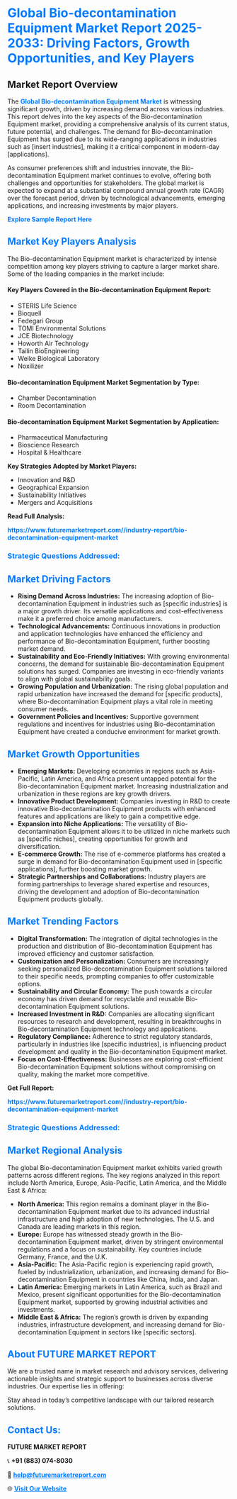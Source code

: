 <h1 style="color: #007BFF;">Global Bio-decontamination Equipment Market Report 2025-2033: Driving Factors, Growth Opportunities, and Key Players</h1>

<section id="overview">
<h2>Market Report Overview</h2>
<p>The <a href="https://www.futuremarketreport.com//industry-report/bio-decontamination-equipment-market" style="color: #007BFF; text-decoration: none;"><strong>Global Bio-decontamination Equipment Market</strong></a> is witnessing significant growth, driven by increasing demand across various industries. This report delves into the key aspects of the Bio-decontamination Equipment market, providing a comprehensive analysis of its current status, future potential, and challenges. The demand for Bio-decontamination Equipment has surged due to its wide-ranging applications in industries such as [insert industries], making it a critical component in modern-day [applications].</p>
<p>As consumer preferences shift and industries innovate, the Bio-decontamination Equipment market continues to evolve, offering both challenges and opportunities for stakeholders. The global market is expected to expand at a substantial compound annual growth rate (CAGR) over the forecast period, driven by technological advancements, emerging applications, and increasing investments by major players.</p>
</section>

<section id="overview">
<p><a href="https://www.futuremarketreport.com//request-sample/reportId=58967" style="color: #007BFF; text-decoration: none;"><strong>Explore Sample Report Here</strong></a></p>
</section>

<section id="key-players">
<h2 style="color: #007BFF;">Market Key Players Analysis</h2>
<p>The Bio-decontamination Equipment market is characterized by intense competition among key players striving to capture a larger market share. Some of the leading companies in the market include:</p>
<h4>Key Players Covered in the Bio-decontamination Equipment Report:</h4>
<ul><li>STERIS Life Science</li><li>Bioquell</li><li>Fedegari Group</li><li>TOMI Environmental Solutions</li><li>JCE Biotechnology</li><li>Howorth Air Technology</li><li>Tailin BioEngineering</li><li>Weike Biological Laboratory</li><li>Noxilizer</li></ul>
<h4>Bio-decontamination Equipment Market Segmentation by Type:</h4>
<ul><li>Chamber Decontamination</li><li>Room Decontamination</li></ul>

<h4>Bio-decontamination Equipment Market Segmentation by Application:</h4>
<ul><li>Pharmaceutical Manufacturing</li><li>Bioscience Research</li><li>Hospital &amp; Healthcare</li></ul>
<p><strong>Key Strategies Adopted by Market Players:</strong></p>
<ul>
<li>Innovation and R&D</li>
<li>Geographical Expansion</li>
<li>Sustainability Initiatives</li>
<li>Mergers and Acquisitions</li>
</ul>
</section>

<section>
<p><strong>Read Full Analysis: </strong></p><a href="https://www.futuremarketreport.com//industry-report/bio-decontamination-equipment-market" style="color: #007BFF; text-decoration: none;"><strong>https://www.futuremarketreport.com//industry-report/bio-decontamination-equipment-market</strong></a>
<h3 style="color: #007BFF;">Strategic Questions Addressed:</h3>
</section>

<section id="driving-factors">
<h2 style="color: #007BFF;">Market Driving Factors</h2>
<ul>
<li><strong>Rising Demand Across Industries:</strong> The increasing adoption of Bio-decontamination Equipment in industries such as [specific industries] is a major growth driver. Its versatile applications and cost-effectiveness make it a preferred choice among manufacturers.</li>
<li><strong>Technological Advancements:</strong> Continuous innovations in production and application technologies have enhanced the efficiency and performance of Bio-decontamination Equipment, further boosting market demand.</li>
<li><strong>Sustainability and Eco-Friendly Initiatives:</strong> With growing environmental concerns, the demand for sustainable Bio-decontamination Equipment solutions has surged. Companies are investing in eco-friendly variants to align with global sustainability goals.</li>
<li><strong>Growing Population and Urbanization:</strong> The rising global population and rapid urbanization have increased the demand for [specific products], where Bio-decontamination Equipment plays a vital role in meeting consumer needs.</li>
<li><strong>Government Policies and Incentives:</strong> Supportive government regulations and incentives for industries using Bio-decontamination Equipment have created a conducive environment for market growth.</li>
</ul>
</section>

<section id="growth-opportunities">
<h2 style="color: #007BFF;">Market Growth Opportunities</h2>
<ul>
<li><strong>Emerging Markets:</strong> Developing economies in regions such as Asia-Pacific, Latin America, and Africa present untapped potential for the Bio-decontamination Equipment market. Increasing industrialization and urbanization in these regions are key growth drivers.</li>
<li><strong>Innovative Product Development:</strong> Companies investing in R&D to create innovative Bio-decontamination Equipment products with enhanced features and applications are likely to gain a competitive edge.</li>
<li><strong>Expansion into Niche Applications:</strong> The versatility of Bio-decontamination Equipment allows it to be utilized in niche markets such as [specific niches], creating opportunities for growth and diversification.</li>
<li><strong>E-commerce Growth:</strong> The rise of e-commerce platforms has created a surge in demand for Bio-decontamination Equipment used in [specific applications], further boosting market growth.</li>
<li><strong>Strategic Partnerships and Collaborations:</strong> Industry players are forming partnerships to leverage shared expertise and resources, driving the development and adoption of Bio-decontamination Equipment products globally.</li>
</ul>
</section>

<section id="trending-factors">
<h2 style="color: #007BFF;">Market Trending Factors</h2>
<ul>
<li><strong>Digital Transformation:</strong> The integration of digital technologies in the production and distribution of Bio-decontamination Equipment has improved efficiency and customer satisfaction.</li>
<li><strong>Customization and Personalization:</strong> Consumers are increasingly seeking personalized Bio-decontamination Equipment solutions tailored to their specific needs, prompting companies to offer customizable options.</li>
<li><strong>Sustainability and Circular Economy:</strong> The push towards a circular economy has driven demand for recyclable and reusable Bio-decontamination Equipment solutions.</li>
<li><strong>Increased Investment in R&D:</strong> Companies are allocating significant resources to research and development, resulting in breakthroughs in Bio-decontamination Equipment technology and applications.</li>
<li><strong>Regulatory Compliance:</strong> Adherence to strict regulatory standards, particularly in industries like [specific industries], is influencing product development and quality in the Bio-decontamination Equipment market.</li>
<li><strong>Focus on Cost-Effectiveness:</strong> Businesses are exploring cost-efficient Bio-decontamination Equipment solutions without compromising on quality, making the market more competitive.</li>
</ul>
</section>

<section>
<p><strong>Get Full Report: </strong></p><a href="https://www.futuremarketreport.com//industry-report/bio-decontamination-equipment-market" style="color: #007BFF; text-decoration: none;"><strong>https://www.futuremarketreport.com//industry-report/bio-decontamination-equipment-market</strong></a>
<h3 style="color: #007BFF;">Strategic Questions Addressed:</h3>
</section>


<section id="regional-analysis">
<h2 style="color: #007BFF;">Market Regional Analysis</h2>
<p>The global Bio-decontamination Equipment market exhibits varied growth patterns across different regions. The key regions analyzed in this report include North America, Europe, Asia-Pacific, Latin America, and the Middle East & Africa:</p>
<ul>
<li><strong>North America:</strong> This region remains a dominant player in the Bio-decontamination Equipment market due to its advanced industrial infrastructure and high adoption of new technologies. The U.S. and Canada are leading markets in this region.</li>
<li><strong>Europe:</strong> Europe has witnessed steady growth in the Bio-decontamination Equipment market, driven by stringent environmental regulations and a focus on sustainability. Key countries include Germany, France, and the U.K.</li>
<li><strong>Asia-Pacific:</strong> The Asia-Pacific region is experiencing rapid growth, fueled by industrialization, urbanization, and increasing demand for Bio-decontamination Equipment in countries like China, India, and Japan.</li>
<li><strong>Latin America:</strong> Emerging markets in Latin America, such as Brazil and Mexico, present significant opportunities for the Bio-decontamination Equipment market, supported by growing industrial activities and investments.</li>
<li><strong>Middle East & Africa:</strong> The region’s growth is driven by expanding industries, infrastructure development, and increasing demand for Bio-decontamination Equipment in sectors like [specific sectors].</li>
</ul>
</section>

<footer>
<h2 style="color: #007BFF;">About FUTURE MARKET REPORT</h2>
<p>We are a trusted name in market research and advisory services, delivering actionable insights and strategic support to businesses across diverse industries. Our expertise lies in offering:</p>

<p>Stay ahead in today’s competitive landscape with our tailored research solutions.</p>

<h2 style="color: #007BFF;">Contact Us:</h2>
<p><strong>FUTURE MARKET REPORT</strong></p>
<p>📞 <strong>+91 (883) 074-8030</strong></p>
<p>📧 <strong><a href="mailto:help@futuremarketreport.com" style="color: #007BFF;">help@futuremarketreport.com</a></strong></p>
<p>🌐 <strong><a href="https://www.futuremarketreport.com/" style="color: #007BFF;">Visit Our Website</a></strong></p>
</footer>